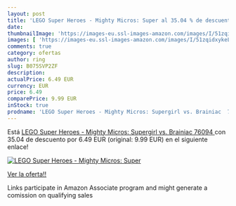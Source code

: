 ```yaml
---
layout: post
title: 'LEGO Super Heroes - Mighty Micros: Super al 35.04 % de descuento'
date: 
thumbnailImage: 'https://images-eu.ssl-images-amazon.com/images/I/51zqidxykeL._SL200_.jpg'
images: [ 'https://images-eu.ssl-images-amazon.com/images/I/51zqidxykeL._SL200_.jpg' ]
comments: true
category: ofertas
author: ring
slug: B075SVP2ZF
description:
actualPrice: 6.49 EUR
currency: EUR
price: 6.49
comparePrice: 9.99 EUR
inStock: true
prodname: 'LEGO Super Heroes - Mighty Micros: Supergirl vs. Brainiac  76094 '
---
```


Está [LEGO Super Heroes - Mighty Micros: Supergirl vs. Brainiac  76094 ](https://www.amazon.es/dp/B075SVP2ZF/?tag=tolees-21) con 35.04 de descuento por 6.49 EUR (original: 9.99 EUR) en el siguiente enlace!

[![LEGO Super Heroes - Mighty Micros: Super](https://images-eu.ssl-images-amazon.com/images/I/51zqidxykeL._SL200_.jpg)](https://www.amazon.es/dp/B075SVP2ZF/?tag=tolees-21)

[Ver la oferta!!](https://www.amazon.es/dp/B075SVP2ZF/?tag=tolees-21)

Links participate in Amazon Associate program and might generate a comission on qualifying sales


